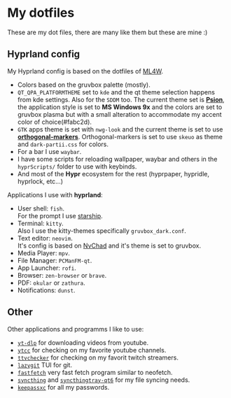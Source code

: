 # My dotfiles
These are my dot files, there are many like them but these are mine :)

## Hyprland config
My Hyprland config is based on the dotfiles of 
[ML4W](https://github.com/mylinuxforwork/dotfiles).

- Colors based on the gruvbox palette (mostly).
- `QT_QPA_PLATFORMTHEME` set to `kde` and the qt theme selection happens from 
kde settings. Also for the `SDDM` too. The current theme set is 
[**Psion**](https://store.kde.org/p/2138046), the application style is set to **MS Windows 9x**
and the colors are set to gruvbox plasma but with a small alteration to accommodate my accent color of choice(#fabc2d).
- `GTK` apps theme is set with `nwg-look` and the current theme is set to use 
[**orthogonal-markers**](https://git.disroot.org/eudaimon/orthogonal-markers). 
Orthogonal-markers is set to use `skeuo` as theme and `dark-partii.css` for colors.
- For a bar I use `waybar`.
- I have some scripts for reloading wallpaper, waybar and others in the `hyprScripts/`
folder to use with keybinds.
- And most of the **Hypr** ecosystem for the rest (hyprpaper, hypridle, hyprlock, etc...)

Applications I use with **hyprland**:
- User shell: `fish`.  
For the prompt I use [starship](https://starship.rs/).
- Terminal: `kitty`.  
Also I use the kitty-themes specifically `gruvbox_dark.conf`.  
- Text editor: `neovim`.  
It's config is based on [NvChad](https://nvchad.com/) and it's theme is set to gruvbox.
- Media Player: `mpv`.
- File Manager: `PCManFM-qt`.
- App Launcher: `rofi`.
- Browser: `zen-browser` or `brave`.
- PDF: `okular` or `zathura`.
- Notifications: `dunst`.

## Other

Other applications and programms I like to use:
- [`yt-dlp`](https://github.com/yt-dlp/yt-dlp) for downloading videos from youtube.
- [`ytcc`](https://github.com/woefe/ytcc) for checking on my favorite youtube channels.
- [`ttvchecker`](https://github.com/n00bady/ttvchecker) for checking on my favorit twitch streamers.
- [`lazygit`](https://github.com/jesseduffield/lazygit) TUI for git.
- [`fastfetch`](https://github.com/fastfetch-cli/fastfetch) very fast fetch program similar to neofetch.
- [`syncthing`](https://syncthing.net/) and [`syncthingtray-qt6`](https://github.com/Martchus/syncthingtray) for my file syncing needs.
- [`keepassxc`](https://keepassxc.org/) for all my passwords.
